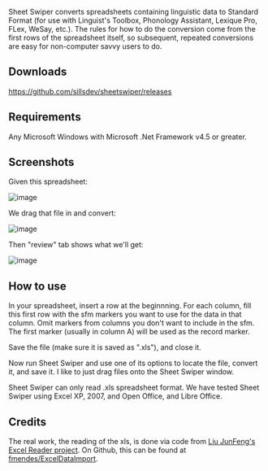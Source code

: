 Sheet Swiper converts spreadsheets containing linguistic data to Standard Format (for use with Linguist's Toolbox, Phonology Assistant, Lexique Pro, FLex, WeSay, etc.). The rules for how to do the conversion come from the first rows of the spreadsheet itself, so subsequent, repeated conversions are easy for non-computer savvy users to do.

## Downloads
https://github.com/sillsdev/sheetswiper/releases

## Requirements

Any Microsoft Windows with Microsoft .Net Framework v4.5 or greater.

## Screenshots

Given this spreadsheet:

![image](https://cloud.githubusercontent.com/assets/8448/25486409/47d68692-2b1e-11e7-9b57-1094f0ed3ad4.png)

We drag that file in and convert:

![image](https://cloud.githubusercontent.com/assets/8448/25486359/2403ef7a-2b1e-11e7-9ca0-6edb77903279.png)

Then "review" tab shows what we'll get:

![image](https://cloud.githubusercontent.com/assets/8448/25486338/11e5b08a-2b1e-11e7-91cb-a84e49613852.png)

## How to use

In your spreadsheet, insert a row at the beginnning. For each column, fill this first row with the sfm markers you want to use for the data in that column. Omit markers from columns you don't want to include in the sfm. The first marker (usually in column A) will be used as the record marker.

Save the file (make sure it is saved as ".xls"), and close it.

Now run Sheet Swiper and use one of its options to locate the file, convert it, and save it. I like to just drag files onto the Sheet Swiper window.

Sheet Swiper can only read .xls spreadsheet format. We have tested Sheet Swiper using Excel XP, 2007, and Open Office, and Libre Office.

## Credits

The real work, the reading of the xls, is done via code from [Liu JunFeng's Excel Reader project](https://code.google.com/archive/p/excellibrary/). On Github, this can be found at [fmendes/ExcelDataImport](https://github.com/fmendes/ExcelDataImport/tree/master/ExcelLibrary/Office/Excel).
